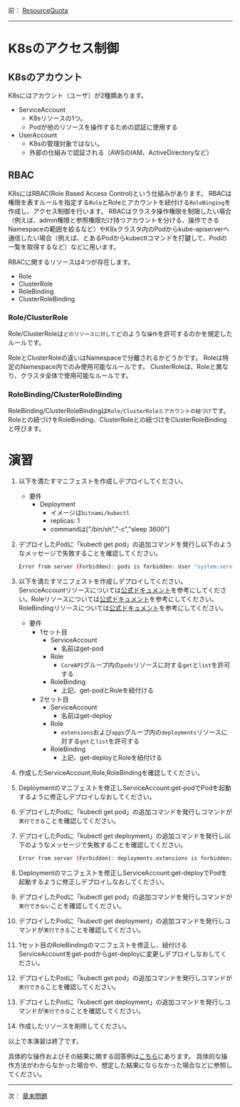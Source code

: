 前： [ResourceQuota](ResourceQuota.md)  

---

# K8sのアクセス制御

## K8sのアカウント

K8sにはアカウント（ユーザ）が2種類あります。

- ServiceAccount
  - K8sリソースの1つ。
  - Podが他のリソースを操作するための認証に使用する
- UserAccount
  - K8sの管理対象ではない。
  - 外部の仕組みで認証される（AWSのIAM、ActiveDirectoryなど）

## RBAC

K8sにはRBAC(Role Based Access Control)という仕組みがあります。
RBACは権限を表すルールを指定する`Role`とRoleとアカウントを紐付ける`RoleBinging`を作成し、アクセス制御を行います。
RBACはクラスタ操作権限を制限したい場合（例えば、admin権限と参照権限だけ持つアカウントを分ける、操作できるNamespaceの範囲を絞るなど）やK8sクラスタ内のPodからkube-apiserverへ通信したい場合（例えば、とあるPodからkubectlコマンドを打鍵して、Podの一覧を取得するなど）などに用います。

RBACに関するリソースは4つが存在します。

- Role
- ClusterRole
- RoleBinding
- ClusterRoleBinding

### Role/ClusterRole

Role/ClusterRoleは`どのリソースに対して`どのような`操作`を許可するのかを規定したルールです。

RoleとClusterRoleの違いはNamespaceで分離されるかどうかです。
Roleは特定のNamespace内でのみ使用可能なルールです。
ClusterRoleは、Roleと異なり、クラスタ全体で使用可能なルールです。

### RoleBinding/ClusterRoleBinding

RoleBinding/ClusterRoleBindingは`Role/ClusterRoleとアカウントの紐づけ`です。
Roleとの紐づけをRoleBinding、ClusterRoleとの紐づけをClusterRoleBindingと呼びます。

# 演習

1. 以下を満たすマニフェストを作成しデプロイしてください。

   - 要件
     - Deployment
       - イメージは`bitnami/kubectl`
       - replicas: 1
       - commandは["/bin/sh","-c","sleep 3600"]

1. デプロイしたPodに「kubectl get pod」の追加コマンドを発行し以下のようなメッセージで失敗することを確認してください。

   ```bash
   Error from server (Forbidden): pods is forbidden: User "system:serviceaccount:default:default" cannot list resource "pods" in API group "" in the namespace "default"
   ```

1. 以下を満たすマニフェストを作成しデプロイしてください。ServiceAccountリソースについては[公式ドキュメント][1]を参考にしてください。Roleリソースについては[公式ドキュメント][2]を参考にしてください。RoleBindingリソースについては[公式ドキュメント][3]を参考にしてください。

   - 要件
     - 1セット目
       - ServiceAccount
         - 名前はget-pod
       - Role
         - `CoreAPI`グループ内の`pods`リソースに対する`get`と`list`を許可する
       - RoleBinding
         - 上記、get-podとRoleを紐付ける
     - 2セット目
       - ServiceAccount
         - 名前はget-deploy
       - Role
         - `extensions`および`apps`グループ内の`deployments`リソースに対する`get`と`list`を許可する
       - RoleBinding
         - 上記、get-deployとRoleを紐付ける

1. 作成したServiceAccount,Role,RoleBindingを確認してください。

1. Deploymentのマニフェストを修正しServiceAccount:get-podでPodを起動するように修正しデプロイしなおしてください。

1. デプロイしたPodに「kubectl get pod」の追加コマンドを発行しコマンドが`実行できる`ことを確認してください。

1. デプロイしたPodに「kubectl get deployment」の追加コマンドを発行し以下のようなメッセージで失敗することを確認してください。

   ```bash
   Error from server (Forbidden): deployments.extensions is forbidden: User "system:serviceaccount:default:get-pod" cannot list resource "deployments" in API group "extensions" in the namespace "default"
   ```

1. Deploymentのマニフェストを修正しServiceAccount:get-deployでPodを起動するように修正しデプロイしなおしてください。

1. デプロイしたPodに「kubectl get pod」の追加コマンドを発行しコマンドが`実行できない`ことを確認してください。

1. デプロイしたPodに「kubectl get deployment」の追加コマンドを発行しコマンドが`実行できる`ことを確認してください。

1. 1セット目のRoleBindingのマニフェストを修正し、紐付けるServiceAccountをget-podからget-deployに変更しデプロイしなおしてください。

1. デプロイしたPodに「kubectl get pod」の追加コマンドを発行しコマンドが`実行できる`ことを確認してください。

1. デプロイしたPodに「kubectl get deployment」の追加コマンドを発行しコマンドが`実行できる`ことを確認してください。

1. 作成したリソースを削除してください。

以上で本演習は終了です。

具体的な操作およびその結果に関する回答例は[こちら](../ans/RBAC_answer.md)にあります。
具体的な操作方法がわからなかった場合や、想定した結果にならなかった場合などに参照してください。

[1]:https://kubernetes.io/docs/tasks/configure-pod-container/configure-service-account/
[2]:https://kubernetes.io/docs/reference/access-authn-authz/rbac/#role-and-clusterrole
[3]:https://kubernetes.io/docs/reference/access-authn-authz/rbac/#rolebinding-and-clusterrolebinding

---

次： [章末問題](Practice.md)  
